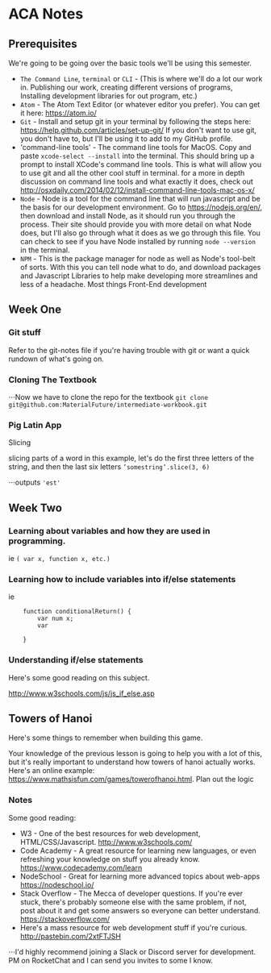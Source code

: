 # ACA Notes

## Prerequisites

We're going to be going over the basic tools we'll be using this semester.

- `The Command Line`, `terminal` or `CLI` - (This is where we'll do a lot our work in. Publishing our work, creating different versions of programs, Installing development libraries for out program, etc.)
- `Atom` - The Atom Text Editor (or whatever editor you prefer). You can get it here: <https://atom.io/>
- `Git` - Install and setup git in your terminal by following the steps here: <https://help.github.com/articles/set-up-git/> If you don't want to use git, you don't have to, but I'll be using it to add to my GitHub profile.
- 'command-line tools' - The command line tools for MacOS. Copy and paste `xcode-select --install` into the terminal. This should bring up a prompt to install XCode's command line tools. This is what will allow you to use git and all the other cool stuff in terminal. for a more in depth discussion on command line tools and what exactly it does, check out <http://osxdaily.com/2014/02/12/install-command-line-tools-mac-os-x/>
- `Node` - Node is a tool for the command line that will run javascript and be the basis for our development environment. Go to <https://nodejs.org/en/>, then download and install Node, as it should run you through the process. Their site should provide you with more detail on what Node does, but I'll also go through what it does as we go through this file. You can check to see if you have Node installed by running `node --version` in the terminal.
- `NPM` - This is the package manager for node as well as Node's tool-belt of sorts. With this you can tell node what to do, and download packages and Javascript Libraries to help make developing more streamlines and less of a headache. Most things Front-End development

## Week One

### Git stuff

Refer to the git-notes file if you're having trouble with git or want a quick rundown of what's going on.

### Cloning The Textbook

⋅⋅⋅Now we have to clone the repo for the textbook `git clone git@github.com:MaterialFuture/intermediate-workbook.git`

### Pig Latin App

Slicing

slicing parts of a word in this example, let's do the first three letters of the string, and then the last six letters `’somestring’.slice(3, 6)`

⋅⋅⋅outputs `'est'`

## Week Two

### Learning about variables and how they are used in programming.

ie `( var x, function x, etc.)`

### Learning how to include variables into if/else statements

ie

```
    function conditionalReturn() {
        var num x;
        var

    }
```

### Understanding if/else statements

Here's some good reading on this subject.

<http://www.w3schools.com/js/js_if_else.asp>

## Towers of Hanoi

Here's some things to remember when building this game.

Your knowledge of the previous lesson is going to help you with a lot of this, but it's really important to understand how towers of hanoi actually works. Here's an online example: <https://www.mathsisfun.com/games/towerofhanoi.html>. Plan out the logic

### Notes

Some good reading:

- W3 - One of the best resources for web development, HTML/CSS/Javascript. <http://www.w3schools.com/>
- Code Academy - A great resource for learning new languages, or even refreshing your knowledge on stuff you already know. <https://www.codecademy.com/learn>
- NodeSchool - Great for learning more advanced topics about web-apps <https://nodeschool.io/>
- Stack Overflow - The Mecca of developer questions. If you're ever stuck, there's probably someone else with the same problem, if not, post about it and get some answers so everyone can better understand. <https://stackoverflow.com/>
- Here's a mass resource for web development stuff if you're curious. <http://pastebin.com/2xtFTJSH>

⋅⋅⋅I'd highly recommend joining a Slack or Discord server for development. PM on RocketChat and I can send you invites to some I know.
